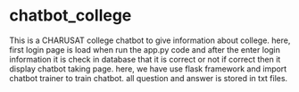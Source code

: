 # chatbot_college
This is a CHARUSAT college chatbot to give information about college.
here, first login page is load when run the app.py code and after the enter login information it is check in database that it is correct or not if correct then it display chatbot taking page.
here, we have use flask framework and import chatbot trainer to train chatbot.
all question and answer is stored in txt files.

